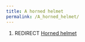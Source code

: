 ```yaml
---
title: A horned helmet
permalink: /A_horned_helmet/
---
```


1.  REDIRECT [Horned helmet](Horned_helmet "wikilink")